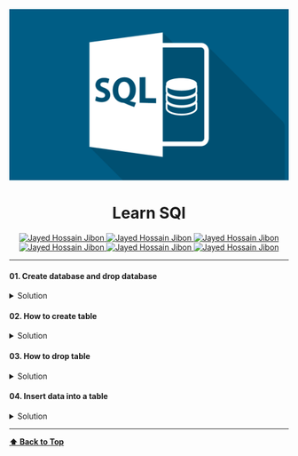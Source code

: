 

<img src="image/sql-learning.png" id='header'>
<h1 align="center">Learn SQl</h1>
<div align="center">
<!-- Gmail Account -->
<a href="mailto:jayed.swe@gmail.com">
<img src='https://img.shields.io/badge/Gmail-D14836?style=for-the-badge&logo=gmail&logoColor=white'
alt='Jayed Hossain Jibon'
/>
</a>
<a href="tel:+8801987132107">
<img
src='https://img.shields.io/badge/WhatsApp-25D366?style=for-the-badge&logo=whatsapp&logoColor=white'
alt='Jayed Hossain Jibon'
/>
<a href="#" target="_blank">
<img
src='https://img.shields.io/badge/website-000000?style=for-the-badge&logo=About.me&logoColor=white'
alt='Jayed Hossain Jibon'
/>
</a>
<a href="https://www.facebook.com/jibon969" target="_blank">
<img
src='https://img.shields.io/badge/Facebook-1877F2?style=for-the-badge&logo=facebook&logoColor=white'
alt='Jayed Hossain Jibon'
/>

<a href="https://www.linkedin.com/in/jibon969/" target="_blank">
<img
src='https://img.shields.io/badge/LinkedIn-0077B5?style=for-the-badge&logo=linkedin&logoColor=white'
alt='Jayed Hossain Jibon'
/>
</a>
<a href="https://github.com/jibon969" target="_blank">
<img
src='https://img.shields.io/badge/GitHub-100000?style=for-the-badge&logo=github&logoColor=white'
alt='Jayed Hossain Jibon'
/>
</a>
</div>

<hr/>

#### 01. Create database and drop database 

<details><summary style="cursor:pointer">Solution</summary>

```sql
create database learn_sql;
drop database learn_sql;
```
</details>

#### 02. How to create table

<details><summary style="cursor:pointer">Solution</summary>

```sql
CREATE TABLE Customers (
    CustomerID serial PRIMARY KEY,
    CustomerName VARCHAR ( 100 ) UNIQUE NOT NULL,
    ContactName VARCHAR ( 20 ) NOT NULL,
    Address VARCHAR ( 100 ) NOT NULL,
    City VARCHAR ( 100 ) UNIQUE NOT NULL,
    PostalCode VARCHAR ( 100 ) UNIQUE NOT NULL,
    Country VARCHAR ( 100 ) UNIQUE NOT NULL
);
```
</details>

#### 03. How to drop table 

<details><summary style="cursor:pointer">Solution</summary>

```sql
drop table Customers;
```
</details>

#### 04. Insert data into a table

<details><summary style="cursor:pointer">Solution</summary>

```sql
INSERT INTO Customers (CustomerName, ContactName, Address, City, PostalCode, Country)
VALUES ('Jibon Ahmed', '01987132107', '69/A, Dhaka', 'Dhaka', '1200', 'Bangladesh');

--- Multiple value insert
INSERT INTO Customers (CustomerName, ContactName, Address, City, PostalCode, Country)
VALUES 
('Jibon Ahmed',   '01987132107', '69/A, Dhaka', 'Dhaka', '1200', 'Bangladesh'),
('Jayed Hossain', 'Georg Pipps', 'Geislweg 14', 'Salzburg ', '5020 ', 'Austria');
```
</details>



---
**[⬆ Back to Top](#header)**

